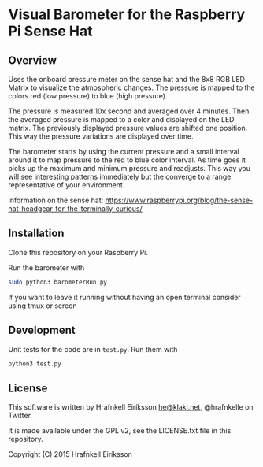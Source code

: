 Visual Barometer for the Raspberry Pi Sense Hat
===============================================

Overview
--------

Uses the onboard pressure meter on the sense hat and the 8x8 RGB LED Matrix to visualize the atmospheric changes.
The pressure is mapped to the colors red (low pressure) to blue (high pressure).

The pressure is measured 10x second and averaged over 4 minutes. Then the averaged pressure is mapped to a color and
displayed on the LED matrix. The previously displayed pressure values are shifted one position. This way the pressure
variations are displayed over time.

The barometer starts by using the current pressure and a small interval around it to map pressure to the red to blue
color interval. As time goes it picks up the maximum and minimum pressure and readjusts. This way you will see
interesting patterns immediately but the converge to a range representative of your environment.

Information on the sense hat: https://www.raspberrypi.org/blog/the-sense-hat-headgear-for-the-terminally-curious/

Installation
------------

Clone this repository on your Raspberry Pi.

Run the barometer with
```bash
sudo python3 barometerRun.py
```

If you want to leave it running without having an open terminal consider using tmux or screen

Development
-----------

Unit tests for the code are in `test.py`. Run them with
```bash
python3 test.py
```

License
-------

This software is written by Hrafnkell Eiríksson <he@klaki.net>, @hrafnkelle on Twitter.

It is made available under the GPL v2, see the LICENSE.txt file in this repository.

Copyright (C) 2015 Hrafnkell Eiríksson
